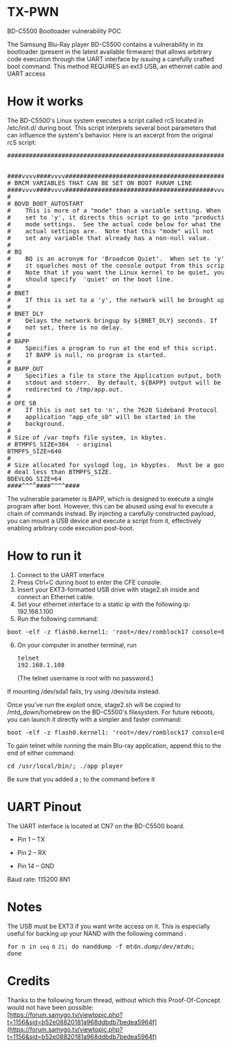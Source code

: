 # TX-PWN
BD-C5500 Bootloader vulnerability POC

The Samsung Blu-Ray player BD-C5500 contains a vulnerability in its bootloader (present in the latest available firmware) that allows arbitrary code execution through the UART interface by issuing a carefully crafted boot command.
This method REQUIRES an ext3 USB, an ethernet cable and UART access

# How it works

The BD-C5500's Linux system executes a script called rcS located in /etc/init.d/ during boot. 
This script interprets several boot parameters that can influence the system's behavior.
Here is an excerpt from the original rcS script:
<pre>
#########################################################################


####vvvv####vvvv#################################################
# BRCM VARIABLES THAT CAN BE SET ON BOOT PARAM LINE
####vvvv####vvvv#########################################vvvv####
#
# BDVD_BOOT_AUTOSTART 
#    This is more of a "mode" than a variable setting. When 
#    set to 'y', it directs this script to go into "production"
#    mode settings.  See the actual code below for what the
#    actual settings are.  Note that this "mode" will not 
#    set any variable that already has a non-null value.
#
# BQ
#    BQ is an acronym for 'Broadcom Quiet'.  When set to 'y'
#    it squelches most of the console output from this script.
#    Note that if you want the Linux kernel to be quiet, you 
#    should specify  'quiet' on the boot line.  
#
# BNET 
#    If this is set to a 'y', the network will be brought up.
#
# BNET_DLY
#    Delays the network bringup by ${BNET_DLY} seconds. If
#    not set, there is no delay.
#
# BAPP  
#    Specifies a program to run at the end of this script.
#    If BAPP is null, no program is started.
#
# BAPP_OUT 
#    Specifies a file to store the Application output, both
#    stdout and stderr.  By default, ${BAPP} output will be 
#    redirected to /tmp/app.out.
#
# OFE_SB
#    If this is not set to 'n', the 7620 Sideband Protocol
#    application "app_ofe_sb" will be started in the
#    background.
#
# Size of /var tmpfs file system, in kbytes.
# BTMPFS_SIZE=384  - original
BTMPFS_SIZE=640
#
# Size allocated for syslogd log, in kbyptes.  Must be a good
# deal less than BTMPFS_SIZE.
BDEVLOG_SIZE=64
####^^^^####^^^^####
</pre>
The vulnerable parameter is BAPP, which is designed to execute a single program after boot. However, this can be abused using eval to execute a chain of commands instead.
By injecting a carefully constructed payload, you can mount a USB device and execute a script from it, effectively enabling arbitrary code execution post-boot.

# How to run it
1. Connect to the UART interface
2. Press Ctrl+C during boot to enter the CFE console.
3. Insert your EXT3-formatted USB drive with stage2.sh inside and connect an Ethernet cable.
4. Set your ethernet interface to a static ip with the following ip: 192.168.1.100 
5. Run the following command:
<pre>boot -elf -z flash0.kernel1: 'root=/dev/romblock17 console=0,115200n8 BDVD_BOOT_AUTOSTART=n BAPP_OUT=/dev/console BAPP="eval sleep 10; mount -o rw /dev/sda1 /var; cd /var; sh ./stage2.sh" memcfg=384 rw'</pre>
6. On your computer in another terminal, run <pre>telnet 192.168.1.108</pre> (The telnet username is root with no password.)

If mounting /dev/sda1 fails, try using /dev/sda instead.

Once you’ve run the exploit once, stage2.sh will be copied to /mtd_down/homebrew on the BD-C5500's filesystem.
For future reboots, you can launch it directly with a simpler and faster command:
<pre>boot -elf -z flash0.kernel1: 'root=/dev/romblock17 console=0,115200n8 BDVD_BOOT_AUTOSTART=n BAPP_OUT=/dev/console BAPP="eval  cd /mtd_down/homebrew; sh ./stage2.sh" memcfg=384 rw'</pre>

To gain telnet while running the main Blu-ray application, append this to the end of either command:
<pre>cd /usr/local/bin/; ./app_player</pre>
Be sure that you added a ; to the command before it

# UART Pinout

The UART interface is located at CN7 on the BD-C5500 board.

* Pin 1 – TX

* Pin 2 – RX

* Pin 14 – GND

Baud rate: 115200 8N1

# Notes
The USB must be EXT3 if you want write access on it. This is especially useful for backing up your NAND with the following command : <pre>for n in `seq 0 21`; do nanddump -f mtd$n.dump /dev/mtd$n; done </pre>

# Credits

Thanks to the following forum thread, without which this Proof-Of-Concept would not have been possible:  
[https://forum.samygo.tv/viewtopic.php?t=1156&sid=b52e08820181a968ddbdb7bedea5964f](https://forum.samygo.tv/viewtopic.php?t=1156&sid=b52e08820181a968ddbdb7bedea5964f)

